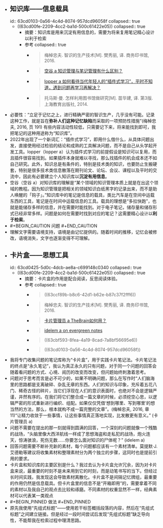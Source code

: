 - ## 知识库——信息载具
  id:: 63cd0103-0a56-4c4d-8074-957dcd96058f
  collapsed:: true
	- ((63cd00fe-2209-4cc2-ba1d-500c61422e05))
	  collapsed:: true
		- 摘要：知识库是用来沉淀有用信息的，需要为将来复用笔记精心设计以利于检索
		- 参考
		  collapsed:: true
			- >梅棹忠夫. 智识的生产技术[M]. 樊秀丽, 译. 商务印书馆, 2016.
			- >[空谷 a 知识管理与笔记管理有什么区别？](https://www.yuque.com/arvinxx/knowledge-note/lspapq)
			- >[lopper a 如何看待当代年轻人的“插件式学习”，平时不知道，遇到问题再学习再解决？](https://www.zhihu.com/question/530472647/answer/2463763699)
			- >托马斯·曼. 怎样利用图书馆做研究[M]. 苗华建, 译. 第3版. 上海教育出版社, 2014.​
- 必要性：“立足于记忆之上，进行精确严密的智识生产，几乎没有可能。记录这种工作，就是旨在**弥补人们这种记忆缺陷**而采取的一项预防性措施”(梅棹忠夫, 2016, 页 191) 有些内容活动性较低，只需要记下来，将来能找到即可，我把笔记的这种用途称为“知识库”。
- 2022年出现了一个新词汇：“插件式学习”，即用什么借什么，从具体问题出发，直接使用经过检验的结论和成熟的工具解决问题，而不是自己从头学起开发工具。lopper（lopper a）认为插件式学习的前提假设是知识可以复用，而且插件很容易找到。如果插件本身就难以寻找，那么找插件的机会成本还不如自己研究。此外，知识总是有条件的，特别是技术类的知识，也要防止生搬硬套，特别是很多技术类信息散落在期刊论文、论坛、会议、课程以及平时的交流中，因此有必要建立个人知识库以**沉淀有用信息**。​
- 空谷（空谷 a）对知识库的理解是“某个领域的知识管理本质上就是在出这个领域的教程。因为知识管理是把相关的领域知识白纸黑字的记录出来，而不是助人唤醒的「钩子」。”知识库中的笔记是信息的载具，类比汽车是在空间中运载东西的工具，笔记是在时间中运载信息的工具。载具的理想是“多拉快跑”，也就是能储存多样的信息，并在需要时能找到。对于电子笔记，储存量和储存形式已经非常多样。​问题是如何在需要时找到对应的笔记？这需要​精心设计以**利于检索**。
- #+BEGIN_CAUTION
  问题
  #+END_CAUTION
- 理解文字需要语境支持，语境是由记忆提供的。随着时间的推移，记忆会被修改，语境消失，文字也逐渐变得不可理解。
- ## 卡片盒——思想工具
  id:: 63cd0425-5d0c-4dcb-ae8a-c699148c0340
  collapsed:: true
	- ((63cd00fe-2209-4cc2-ba1d-500c61422e05))
	  collapsed:: true
		- 摘要：卡片盒的作用是配合阅读，反思阅读体验。
		- 参考
		  collapsed:: true
			- >((63ccf89b-b8c6-42d1-b62e-b87c37f2fff6))
			- >梅棹忠夫. 智识的生产技术[M]. 樊秀丽, 译. 商务印书馆, 2016.
			- >[卡片管理员 a TheBrain如何用？](https://www.zhihu.com/question/22236959/answer/1495920846)
			- >[idelem a on evergreen notes](https://www.yuque.com/idelem/tools/zvuf4q)
			- >((63cbf593-8fea-4a19-8cad-7a8bf56695e6))
			- >((63cd0103-0a56-4c4d-8074-957dcd96058f))
- 我将专门收集问题的笔记库称为“卡片盒”，用于实践卡片笔记法。卡片笔记法的终点是“永久笔记”，我认为真正永久的只有问题，对于同一个问题的回答会随着看问题的方式、心境、阅历的改变而改变，但问题始终刺激着思考。
- 问题对于思考而言是必不可少的，如果不明确问题，那么在写作时“人们脑海里的思路都是支离破碎、杂乱无章的东西。人们的知识与印象，充斥着五花八门、稀奇古怪的碎片，当它们浮现在人们的意识表面时，也绝对不会是逻辑严谨，井然有序的。在我们将它们整合成一篇文章的时候，必须挖空心思，以逻辑严密的形式重新进行编织、组配。如果仅仅凭借‘想到哪里、写到哪里’的想当然的方法，那么，根本就构不成一篇完整的文章”。(梅棹忠夫, 2016, 章 11)“让精力收敛于一些事情，让这些事情真正落地实现，比发散更有意义。” (卡片管理员 a)
- 问题不需要在提出的那一刻就得到圆满的回答，一个深刻的问题就像一个残酷的战场，“头脑里像大西洋航线一样成了思想海盗和走私犯的战场，炮火连天，惊涛骇浪，死伤无数……你要怎么面对知识的尸体呢？” (idelem a)
- 回答问题需要不断补充新的素材，每个问题都应该有一个素材清单。莫提默·J.艾德勒​等建议将收集素材和整理素材分为两个独立的步骤，这同时也是提前引用的要求。
- 卡片盒和知识库的主要区别是什么？我过去认为卡片盒允许冗余，因为对卡片盒来说，最重要的时刻不是未来用到它的时刻，而是动笔书写的当下。但经过长时间实践，我发现这会导致素材离散化。卡片盒不是间隔记忆牌组，最重要的作用仍然是信息载具。但卡片盒里的信息不是“开箱即用”的，需要拿着不同的素材以及我自己的观点去比较和琢磨。不同素材的权重显然不一样，经典素材可以代表某一类观点
- #+BEGIN_PINNED
  做法
  #+END_PINNED
- 原先我使用“先组式标题”——使用若干标签概括段落的内容，然后在“先组式标题”之间建立链接。但是经过一段时间尝试后发现“先组式标题”缺乏导向性，不能帮我在检索过程中理清思路。